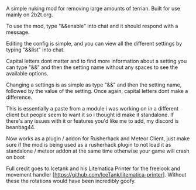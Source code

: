 A simple nuking mod for removing large amounts of terrian. Built for use mainly on 2b2t.org.

To use the mod, type "&&enable" into chat and it should respond with a message.

Editing the config is simple, and you can view all the different settings by typing "&&list" into chat.

Capital letters dont matter and to find more information about a setting you can type "&&" and then the setting name without any spaces to see the available options.

Changing a settings is as simple as type "&&" and then the setting name, followed by the value of the setting. Once again, capital letters dont make a difference.

This is essentially a paste from a module i was working on in a different client but people seem to want it so i thought id make it standalone. If there's any issues with it or features you'd like me to add, my discord is beanbag44.

Now works as a plugin / addon for Rusherhack and Meteor Client, just make sure if the mod is being used as a rusherhack plugin to not load it as standalone / meteor addon at the same time otherwise your game will crash on boot

Full credit goes to Icetank and his Litematica Printer for the freelook and movement handler [https://github.com/IceTank/litematica-printer]. Without these the rotations would have been incredibly goofy.
